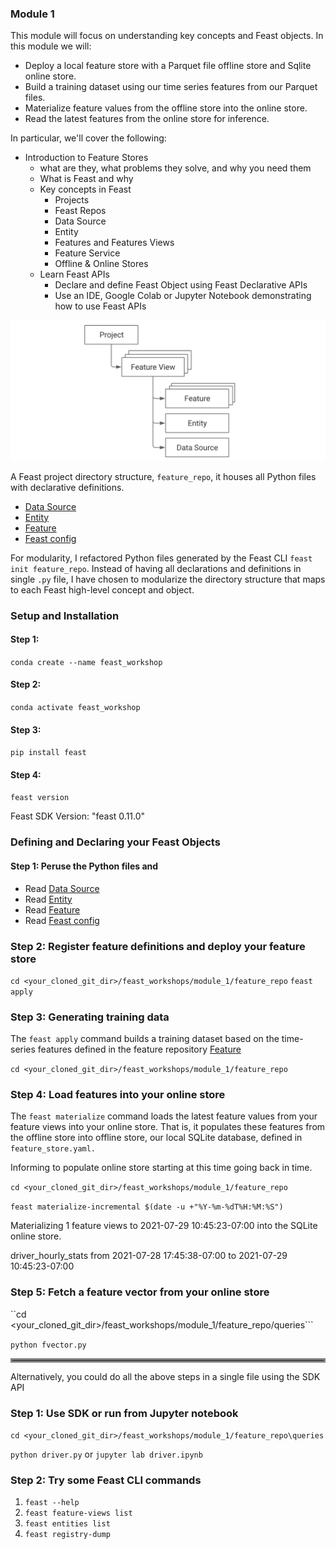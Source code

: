 ### Module 1
This module will focus on understanding key concepts and Feast objects. In this module we will:
 * Deploy a local feature store with a Parquet file offline store and Sqlite online store.
 * Build a training dataset using our time series features from our Parquet files.
 * Materialize feature values from the offline store into the online store.
 * Read the latest features from the online store for inference.

In particular, we'll cover the following:
 * Introduction to Feature Stores
   * what are they, what problems they solve, and why you need them
   * What is Feast and why
   * Key concepts in Feast
     * Projects
     * Feast Repos
     * Data Source
     * Entity
     * Features and Features Views
     * Feature Service
     * Offline & Online Stores
   * Learn Feast APIs
     * Declare and define Feast Object using Feast Declarative APIs
     * Use an IDE, Google Colab or Jupyter Notebook demonstrating how to use Feast APIs


![](images/feast_concepts.png)

A Feast project directory structure, `feature_repo`, it houses all Python files with declarative definitions.
* [Data Source](feature_repo/datasources/filesource.py)
* [Entity](feature_repo/entities/entity.py)
* [Feature](feature_repo/features/feature_views.py)
* [Feast config](feature_repo/feature_store.yaml)

For modularity, I refactored Python files generated by the Feast CLI `feast init feature_repo`. Instead of having
all declarations and definitions in single `.py` file, I have chosen to modularize the directory structure that
maps to each Feast high-level concept and object.

### Setup and Installation

#### Step 1: 
``` conda create --name feast_workshop ```
#### Step 2:
``` conda activate feast_workshop ```
#### Step 3: 
``` pip install feast ```
#### Step 4:
``` feast version ```

Feast SDK Version: "feast 0.11.0"

### Defining and Declaring your Feast Objects

#### Step 1: Peruse the Python files and 
* Read [Data Source](feature_repo/datasources/filesource.py)
* Read [Entity](feature_repo/entities/entity.py)
* Read [Feature](feature_repo/features/feature_views.py)
* Read [Feast config](feature_repo/feature_store.yaml)

### Step 2: Register feature definitions and deploy your feature store
```cd <your_cloned_git_dir>/feast_workshops/module_1/feature_repo```
``` feast apply ```
### Step 3: Generating training data
The `feast apply` command builds a training dataset based on the time-series features defined in the 
feature repository [Feature](feature_repo/features/feature_views.py)

```cd <your_cloned_git_dir>/feast_workshops/module_1/feature_repo```

### Step 4: Load features into your online store
The `feast materialize` command loads the latest feature values from your feature views into your online store.
That is, it populates these features from the offline store into offline store, our local SQLite database,
defined in `feature_store.yaml.` 

Informing to populate online store starting at this time going back in time. 

```cd <your_cloned_git_dir>/feast_workshops/module_1/feature_repo```

```feast materialize-incremental $(date -u +"%Y-%m-%dT%H:%M:%S")```

Materializing 1 feature views to 2021-07-29 10:45:23-07:00 into the SQLite online store.

driver_hourly_stats from 2021-07-28 17:45:38-07:00 to 2021-07-29 10:45:23-07:00

### Step 5: Fetch a feature vector from your online store

``cd <your_cloned_git_dir>/feast_workshops/module_1/feature_repo/queries```

```python fvector.py```

<hr style="border:3px solid gray"> </hr>

Alternatively, you could do all the above steps in a single file using the SDK API

### Step 1: Use SDK or run from Jupyter notebook
```cd <your_cloned_git_dir>/feast_workshops/module_1/feature_repo\queries```

```python driver.py``` or ```jupyter lab driver.ipynb```

### Step 2: Try some Feast CLI commands

 1. `feast --help`
 2. `feast feature-views list`
 3. `feast entities list`
 4. `feast registry-dump`
